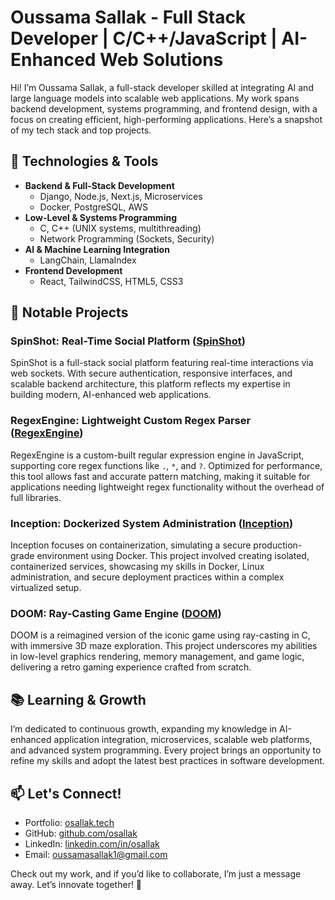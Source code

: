 # Oussama Sallak - Full Stack Developer | C/C++/JavaScript | AI-Enhanced Web Solutions
Hi! I’m Oussama Sallak, a full-stack developer skilled at integrating AI and large language models into scalable web applications. My work spans backend development, systems programming, and frontend design, with a focus on creating efficient, high-performing applications. Here’s a snapshot of my tech stack and top projects.

## 🔧 Technologies & Tools
- **Backend & Full-Stack Development**
  - Django, Node.js, Next.js, Microservices
  - Docker, PostgreSQL, AWS
- **Low-Level & Systems Programming**
  - C, C++ (UNIX systems, multithreading)
  - Network Programming (Sockets, Security)
- **AI & Machine Learning Integration**
  - LangChain, LlamaIndex
- **Frontend Development**
  - React, TailwindCSS, HTML5, CSS3

## 💼 Notable Projects
### SpinShot: Real-Time Social Platform ([SpinShot](https://github.com/osallak/SpinShot))
SpinShot is a full-stack social platform featuring real-time interactions via web sockets. With secure authentication, responsive interfaces, and scalable backend architecture, this platform reflects my expertise in building modern, AI-enhanced web applications.

### RegexEngine: Lightweight Custom Regex Parser ([RegexEngine](https://github.com/osallak/regexEngine))
RegexEngine is a custom-built regular expression engine in JavaScript, supporting core regex functions like `.`, `*`, and `?`. Optimized for performance, this tool allows fast and accurate pattern matching, making it suitable for applications needing lightweight regex functionality without the overhead of full libraries.

### Inception: Dockerized System Administration ([Inception](https://github.com/osallak/inception))
Inception focuses on containerization, simulating a secure production-grade environment using Docker. This project involved creating isolated, containerized services, showcasing my skills in Docker, Linux administration, and secure deployment practices within a complex virtualized setup.

### DOOM: Ray-Casting Game Engine ([DOOM](https://github.com/osallak/cub3D))
DOOM is a reimagined version of the iconic game using ray-casting in C, with immersive 3D maze exploration. This project underscores my abilities in low-level graphics rendering, memory management, and game logic, delivering a retro gaming experience crafted from scratch.

## 📚 Learning & Growth
I’m dedicated to continuous growth, expanding my knowledge in AI-enhanced application integration, microservices, scalable web platforms, and advanced system programming. Every project brings an opportunity to refine my skills and adopt the latest best practices in software development.

## 📫 Let's Connect!
- Portfolio: [osallak.tech](https://osallak.tech)
- GitHub: [github.com/osallak](https://github.com/osallak)
- LinkedIn: [linkedin.com/in/osallak](https://linkedin.com/in/osallak)
- Email: oussamasallak1@gmail.com

Check out my work, and if you’d like to collaborate, I’m just a message away. Let’s innovate together! 🚀
